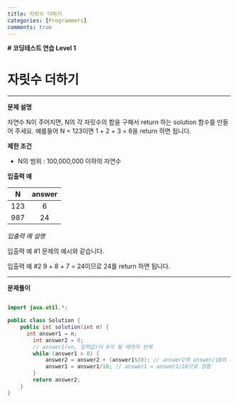 ```yaml
---
title: 자릿수 더하기
categories: [Programmers]
comments: true
---
```


**# 코딩테스트 연습 Level 1**

자릿수 더하기
===

---

**문제 설명**

자연수 N이 주어지면, N의 각 자릿수의 합을 구해서 return 하는 solution 함수를 만들어 주세요.
예를들어 N = 123이면 1 + 2 + 3 = 6을 return 하면 됩니다.

**제한 조건**
- N의 범위 : 100,000,000 이하의 자연수

**입출력 예**

| N | answer | 
|---|:---:|
| 123 | 6 |
| 987 | 24 |
_입출력 예 설명_

입출력 예 #1
문제의 예시와 같습니다.

입출력 예 #2
9 + 8 + 7 = 24이므로 24를 return 하면 됩니다.

---

**문제풀이**

```java

import java.util.*;

public class Solution {
    public int solution(int n) {
      int answer1 = n;
        int answer2 = 0;
        // answer1(=n, 입력값)이 0이 될 때까지 반복
        while (answer1 > 0) {
            answer2 = answer2 + (answer1%10); // answer2에 answer/10의 나머지값(answer1의 일의 자리 수)를 더함
            answer1 = answer1/10; // answer1 = answer1/10으로 정함
        }
        return answer2;
    }
}

```